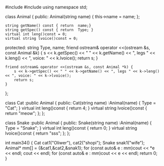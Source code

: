 
#include <iostream>
#include <string>
using namespace std;

class Animal {
public:
	Animal(string name) {
		this->name = name;
	};
  
	string getName() const { return  name;}
	string getSpec() const { return  Type; }
	virtual int leng()const = 0;
	virtual string lvoice()const = 0;

protected:
	string Type, name;
	friend ostream& operator <<(ostream &s, const  Animal &k) {
		s << k.getSpec() << " " << k.getName()  << ", legs " << k.leng() << ", voice: " << k.lvoice();
		return s;
	}
  
	friend ostream& operator <<(ostream &s, const Animal *k) {
		s << k->getSpec() << " " << k->getName() << ", legs " << k->leng() << ", voice: " << k->lvoice();
		return s;
	}
};

class Cat :public Animal {
public:
	Cat(string name) :Animal(name) { Type = "Cat"; }
		virtual int leng()const { return 4; }
		virtual string lvoice()const { return "meow"; };
};

class Snake :public Animal {
public:
	Snake(string name) :Animal(name) { Type = "Snake"; }
	virtual int leng()const { return 0; }
	virtual string lvoice()const { return "sss"; };
};

int main34() {
	Cat cat1("Oliwer"), cat2("shopi");
	Snake snak1("wife");
	Animal* mm[] = {&cat1,&cat2,&snak1};
	for (const auto& e : mm)cout << *e << endl;
	cout  << endl;
	for (const auto& e : mm)cout << e << endl;
	return 0;
}



